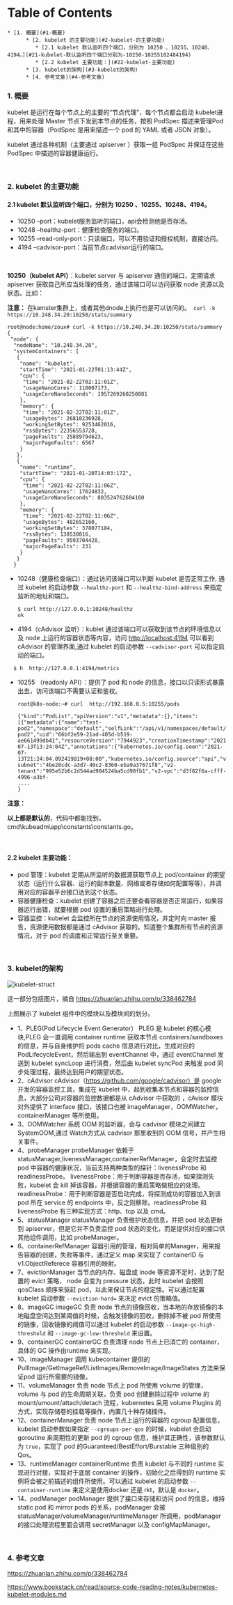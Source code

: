 Table of Contents
=================

    * [1. 概要](#1-概要)
          * [2. kubelet 的主要功能](#2-kubelet-的主要功能)
             * [2.1 kubelet 默认监听四个端口，分别为 10250 、10255、10248、4194。](#21-kubelet-默认监听四个端口分别为-10250-10255102484194)
             * [2.2 kubelet 主要功能：](#22-kubelet-主要功能)
          * [3. kubelet的架构](#3-kubelet的架构)
          * [4. 参考文章](#4-参考文章)

### 1. 概要

kubelet 是运行在每个节点上的主要的“节点代理”，每个节点都会启动 kubelet进程，用来处理 Master 节点下发到本节点的任务，按照 PodSpec 描述来管理Pod 和其中的容器（PodSpec 是用来描述一个 pod 的 YAML 或者 JSON 对象）。

kubelet 通过各种机制（主要通过 apiserver ）获取一组 PodSpec 并保证在这些 PodSpec 中描述的容器健康运行。

<br>

### 2. kubelet 的主要功能

#### 2.1 kubelet 默认监听四个端口，分别为 10250 、10255、10248、4194。

- 10250 –port：kubelet服务监听的端口，api会检测他是否存活。
- 10248 –healthz-port：健康检查服务的端口。
- 10255 –read-only-port：只读端口，可以不用验证和授权机制，直接访问。
- 4194 –cadvisor-port：当前节点cadvisor运行的端口。

<br>

**10250（kubelet API）**：kubelet server 与 apiserver 通信的端口，定期请求 apiserver 获取自己所应当处理的任务，通过该端口可以访问获取 node 资源以及状态。比如：

**注意：** 在kamster集群上，或者其他dnode上执行也是可以访问的。` curl -k https://10.248.34.20:10250/stats/summary`

```
root@node:home/zoux# curl -k https://10.248.34.20:10250/stats/summary
{
 "node": {
  "nodeName": "10.248.34.20",
  "systemContainers": [
   {
    "name": "kubelet",
    "startTime": "2021-01-22T01:13:44Z",
    "cpu": {
     "time": "2021-02-22T02:11:01Z",
     "usageNanoCores": 110007173,
     "usageCoreNanoSeconds": 1957269260250881
    },
    "memory": {
     "time": "2021-02-22T02:11:01Z",
     "usageBytes": 26810236928,
     "workingSetBytes": 9253462016,
     "rssBytes": 22356553728,
     "pageFaults": 25889794623,
     "majorPageFaults": 6567
    }
   },
   {
    "name": "runtime",
    "startTime": "2021-01-20T14:03:17Z",
    "cpu": {
     "time": "2021-02-22T02:11:06Z",
     "usageNanoCores": 17624832,
     "usageCoreNanoSeconds": 803524762604160
    },
    "memory": {
     "time": "2021-02-22T02:11:06Z",
     "usageBytes": 482652160,
     "workingSetBytes": 378077184,
     "rssBytes": 138530816,
     "pageFaults": 9593704428,
     "majorPageFaults": 231
    }
   }
  }
```



- 10248（健康检查端口）：通过访问该端口可以判断 kubelet 是否正常工作, 通过 kubelet 的启动参数 `--healthz-port` 和 `--healthz-bind-address` 来指定监听的地址和端口。

  ```
  $ curl http://127.0.0.1:10248/healthz
  ok
  ```

- 4194（cAdvisor 监听）：kublet 通过该端口可以获取到该节点的环境信息以及 node 上运行的容器状态等内容，访问 [http://localhost:4194](http://localhost:4194/) 可以看到 cAdvisor 的管理界面,通过 kubelet 的启动参数 `--cadvisor-port` 可以指定启动的端口。

```
  $ h  http://127.0.0.1:4194/metrics
```

- 10255 （readonly API）：提供了 pod 和 node 的信息，接口以只读形式暴露出去，访问该端口不需要认证和鉴权。

  ```
  root@k8s-node:~# curl  http://192.168.0.5:10255/pods
  
  {"kind":"PodList","apiVersion":"v1","metadata":{},"items":[{"metadata":{"name":"test-pod2","namespace":"default","selfLink":"/api/v1/namespaces/default/pods/test-pod2","uid":"66bf2e59-21ad-405d-b519-ae661499db41","resourceVersion":"7944923","creationTimestamp":"2021-07-13T13:24:04Z","annotations":{"kubernetes.io/config.seen":"2021-07-13T21:24:04.092419819+08:00","kubernetes.io/config.source":"api","v2-subnet":"4be28cdc-a3d7-40c2-8360-eba9a37671f8","v2-tenant":"995e52b6c2d544ad904524ba5cd98fb1","v2-vpc":"d3f82f6a-cfff-4996-a3bf-
  ....
  }
  ```

**注意：**

**以上都是默认的**，代码中都能找到，cmd\kubeadm\app\constants\constants.go。

<br>

#### 2.2 kubelet 主要功能：

- pod 管理：kubelet 定期从所监听的数据源获取节点上 pod/container 的期望状态（运行什么容器、运行的副本数量、网络或者存储如何配置等等），并调用对应的容器平台接口达到这个状态。
- 容器健康检查：kubelet 创建了容器之后还要查看容器是否正常运行，如果容器运行出错，就要根据 pod 设置的重启策略进行处理。
- 容器监控：kubelet 会监控所在节点的资源使用情况，并定时向 master 报告，资源使用数据都是通过 cAdvisor 获取的。知道整个集群所有节点的资源情况，对于 pod 的调度和正常运行至关重要。

<br>

### 3. kubelet的架构

![kubelet-struct](../images/kubelet-struct.png)

这一部分包括图片，摘自 https://zhuanlan.zhihu.com/p/338462784

上图展示了 kubelet 组件中的模块以及模块间的划分。

- 1、PLEG(Pod Lifecycle Event Generator） PLEG 是 kubelet 的核心模块,PLEG 会一直调用 container runtime 获取本节点 containers/sandboxes 的信息，并与自身维护的 pods cache 信息进行对比，生成对应的 PodLifecycleEvent，然后输出到 eventChannel 中，通过 eventChannel 发送到 kubelet syncLoop 进行消费，然后由 kubelet syncPod 来触发 pod 同步处理过程，最终达到用户的期望状态。
- 2、cAdvisor cAdvisor（https://github.com/google/cadvisor）是 google 开发的容器监控工具，集成在 kubelet 中，起到收集本节点和容器的监控信息，大部分公司对容器的监控数据都是从 cAdvisor 中获取的 ，cAvisor 模块对外提供了 interface 接口，该接口也被 imageManager，OOMWatcher，containerManager 等所使用。
- 3、OOMWatcher 系统 OOM 的监听器，会与 cadvisor 模块之间建立 SystemOOM,通过 Watch方式从 cadvisor 那里收到的 OOM 信号，并产生相关事件。
- 4、probeManager probeManager 依赖于 statusManager,livenessManager,containerRefManager，会定时去监控 pod 中容器的健康状况，当前支持两种类型的探针：livenessProbe 和readinessProbe。 livenessProbe：用于判断容器是否存活，如果探测失败，kubelet 会 kill 掉该容器，并根据容器的重启策略做相应的处理。 readinessProbe：用于判断容器是否启动完成，将探测成功的容器加入到该 pod 所在 service 的 endpoints 中，反之则移除。readinessProbe 和 livenessProbe 有三种实现方式：http、tcp 以及 cmd。
- 5、statusManager statusManager 负责维护状态信息，并把 pod 状态更新到 apiserver，但是它并不负责监控 pod 状态的变化，而是提供对应的接口供其他组件调用，比如 probeManager。
- 6、containerRefManager 容器引用的管理，相对简单的Manager，用来报告容器的创建，失败等事件，通过定义 map 来实现了 containerID 与 v1.ObjectReferece 容器引用的映射。
- 7、evictionManager 当节点的内存、磁盘或 inode 等资源不足时，达到了配置的 evict 策略， node 会变为 pressure 状态，此时 kubelet 会按照 qosClass 顺序来驱赶 pod，以此来保证节点的稳定性。可以通过配置 kubelet 启动参数 `--eviction-hard=` 来决定 evict 的策略值。
- 8、imageGC imageGC 负责 node 节点的镜像回收，当本地的存放镜像的本地磁盘空间达到某阈值的时候，会触发镜像的回收，删除掉不被 pod 所使用的镜像，回收镜像的阈值可以通过 kubelet 的启动参数 `--image-gc-high-threshold` 和 `--image-gc-low-threshold` 来设置。
- 9、containerGC containerGC 负责清理 node 节点上已消亡的 container，具体的 GC 操作由runtime 来实现。
- 10、imageManager 调用 kubecontainer 提供的PullImage/GetImageRef/ListImages/RemoveImage/ImageStates 方法来保证pod 运行所需要的镜像。
- 11、volumeManager 负责 node 节点上 pod 所使用 volume 的管理，volume 与 pod 的生命周期关联，负责 pod 创建删除过程中 volume 的 mount/umount/attach/detach 流程，kubernetes 采用 volume Plugins 的方式，实现存储卷的挂载等操作，内置几十种存储插件。
- 12、containerManager 负责 node 节点上运行的容器的 cgroup 配置信息，kubelet 启动参数如果指定 `--cgroups-per-qos` 的时候，kubelet 会启动 goroutine 来周期性的更新 pod 的 cgroup 信息，维护其正确性，该参数默认为 `true`，实现了 pod 的Guaranteed/BestEffort/Burstable 三种级别的 Qos。
- 13、runtimeManager containerRuntime 负责 kubelet 与不同的 runtime 实现进行对接，实现对于底层 container 的操作，初始化之后得到的 runtime 实例将会被之前描述的组件所使用。可以通过 kubelet 的启动参数 `--container-runtime` 来定义是使用docker 还是 rkt，默认是 `docker`。
- 14、podManager podManager 提供了接口来存储和访问 pod 的信息，维持 static pod 和 mirror pods 的关系，podManager 会被statusManager/volumeManager/runtimeManager 所调用，podManager 的接口处理流程里面会调用 secretManager 以及 configMapManager。

<br>

### 4. 参考文章

https://zhuanlan.zhihu.com/p/338462784

https://www.bookstack.cn/read/source-code-reading-notes/kubernetes-kubelet-modules.md